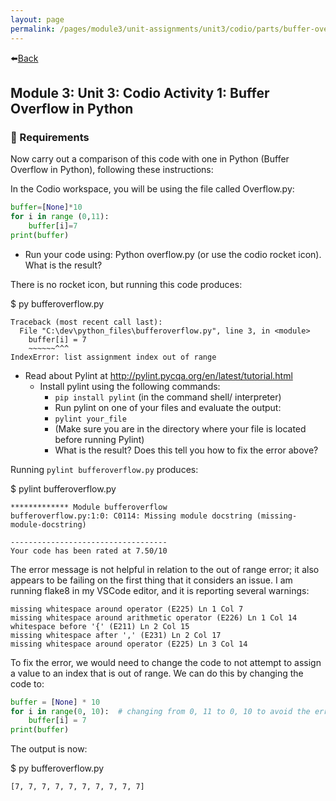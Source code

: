 ```yaml
---
layout: page
permalink: /pages/module3/unit-assignments/unit3/codio/parts/buffer-overflow-in-python.html
---
```


⬅️[Back](/pages/module3/unit-assignments/unit3/codio/m3u3-codio.html)

## Module 3: Unit 3: Codio Activity 1: Buffer Overflow in Python


### 📝 Requirements

Now carry out a comparison of this code with one in Python (Buffer Overflow in Python), following these instructions:

In the Codio workspace, you will be using the file called Overflow.py:

```python
buffer=[None]*10
for i in range (0,11):
    buffer[i]=7
print(buffer)
```

- Run your code using: Python overflow.py (or use the codio rocket icon). What is the result?

There is no rocket icon, but running this code produces:

$ py bufferoverflow.py 
```
Traceback (most recent call last):
  File "C:\dev\python_files\bufferoverflow.py", line 3, in <module>
    buffer[i] = 7
    ~~~~~~^^^
IndexError: list assignment index out of range
```

- Read about Pylint at http://pylint.pycqa.org/en/latest/tutorial.html
  - Install pylint using the following commands:
    - `pip install pylint` (in the command shell/ interpreter)
    - Run pylint on one of your files and evaluate the output:
    - `pylint your_file`
    - (Make sure you are in the directory where your file is located before running Pylint)
    - What is the result? Does this tell you how to fix the error above?

Running `pylint bufferoverflow.py` produces:

$ pylint bufferoverflow.py 
```
************* Module bufferoverflow
bufferoverflow.py:1:0: C0114: Missing module docstring (missing-module-docstring)

-----------------------------------
Your code has been rated at 7.50/10
```

The error message is not helpful in relation to the out of range error; it also appears to be failing on the first thing that it considers an issue. I am running flake8 in my VSCode editor, and it is reporting several warnings:

```
missing whitespace around operator (E225) Ln 1 Col 7
missing whitespace around arithmetic operator (E226) Ln 1 Col 14
whitespace before '{' (E211) Ln 2 Col 15
missing whitespace after ',' (E231) Ln 2 Col 17
missing whitespace around operator (E225) Ln 3 Col 14
```

To fix the error, we would need to change the code to not attempt to assign a value to an index that is out of range. We can do this by changing the code to:

```python
buffer = [None] * 10
for i in range(0, 10):  # changing from 0, 11 to 0, 10 to avoid the error
    buffer[i] = 7
print(buffer)
```

The output is now:

$ py bufferoverflow.py
```
[7, 7, 7, 7, 7, 7, 7, 7, 7, 7]
```
